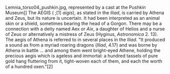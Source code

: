 Lemnia_torso04_pushkin.jpg, represented by a cast at the Pushkin Museum]] The AEGIS ( ;[1] _aigis_), as stated in the _Iliad_, is carried by Athena and Zeus, but its nature is uncertain. It had been interpreted as an animal skin or a shield, sometimes bearing the head of a Gorgon. There may be a connection with a deity named Aex _or Aix_, a daughter of Helios and a nurse of Zeus or alternatively a mistress of Zeus (Hyginus, _Astronomica_ 2. 13). The aegis of Athena is referred to in several places in the _Iliad_. "It produced a sound as from a myriad roaring dragons (_Iliad_, 4.17) and was borne by Athena in battle ... and among them went bright-eyed Athene, holding the precious aegis which is ageless and immortal: a hundred tassels of pure gold hang fluttering from it, tight-woven each of them, and each the worth of a hundred oxen."[2]
